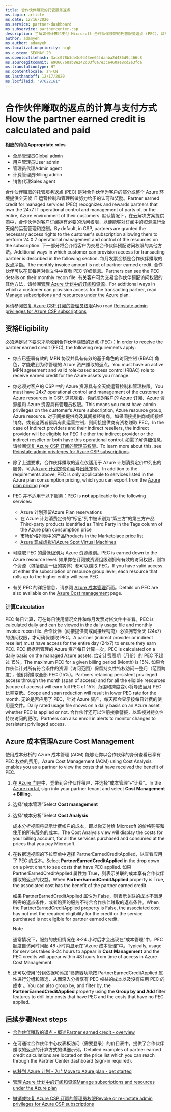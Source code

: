 ```yaml
---
title: 合作伙伴赚取的托管服务返点
ms.topic: article
ms.date: 12/16/2020
ms.service: partner-dashboard
ms.subservice: partnercenter-csp
description: 了解如何计算和支付 Microsoft 合作伙伴赚取的托管服务返点 (PEC)，以及如何确保你有资格赚取它们。
author: adamyeh
ms.author: adamyeh
ms.localizationpriority: high
ms.custom: SEOMAY.20
ms.openlocfilehash: 3acc078b3de3c0443ee64fdaaba2d486d9c466c8
ms.sourcegitcommit: e9066768ab8e242c03f0a7e3ce460ae8cd2e3fda
ms.translationtype: HT
ms.contentlocale: zh-CN
ms.lasthandoff: 12/17/2020
ms.locfileid: "97622161"
---
```

# <a name="how-the-partner-earned-credit-is-calculated-and-paid"></a><span data-ttu-id="686a7-103">合作伙伴赚取的返点的计算与支付方式</span><span class="sxs-lookup"><span data-stu-id="686a7-103">How the partner earned credit is calculated and paid</span></span>

<span data-ttu-id="686a7-104">**相应的角色**</span><span class="sxs-lookup"><span data-stu-id="686a7-104">**Appropriate roles**</span></span>

- <span data-ttu-id="686a7-105">全局管理员</span><span class="sxs-lookup"><span data-stu-id="686a7-105">Global admin</span></span>
- <span data-ttu-id="686a7-106">用户管理员</span><span class="sxs-lookup"><span data-stu-id="686a7-106">User admin</span></span>
- <span data-ttu-id="686a7-107">管理员代理</span><span class="sxs-lookup"><span data-stu-id="686a7-107">Admin agent</span></span>
- <span data-ttu-id="686a7-108">计费管理员</span><span class="sxs-lookup"><span data-stu-id="686a7-108">Billing admin</span></span>
- <span data-ttu-id="686a7-109">销售代理</span><span class="sxs-lookup"><span data-stu-id="686a7-109">Sales agent</span></span>

<span data-ttu-id="686a7-110">合作伙伴赚取的托管服务返点 (PEC) 是对合作伙伴为客户的部分或整个 Azure 环境提供全天候 IT 运营控制和管理所做努力给予的认可和奖励。</span><span class="sxs-lookup"><span data-stu-id="686a7-110">Partner earned credit for managed services (PEC) recognizes and rewards partners that own the 24x7 IT operational control and management of parts of, or the entire, Azure environment of their customers.</span></span> <span data-ttu-id="686a7-111">默认情况下，在云解决方案提供商中，合作伙伴对客户订阅拥有必要的访问权限，以便能够对订阅中的资源进行全天候的运营管理和控制。</span><span class="sxs-lookup"><span data-stu-id="686a7-111">By default, in CSP, partners are granted the necessary access rights to the customer's subscription allowing them to perform 24 X 7 operational management and control of the resources on the subscription.</span></span> <span data-ttu-id="686a7-112">下一部分将会介绍客户为交易合作伙伴预配访问权限的其他方法。</span><span class="sxs-lookup"><span data-stu-id="686a7-112">Additional ways in which customer can provision access for transacting partner is described in the following section.</span></span> <span data-ttu-id="686a7-113">每月发票金额是合作伙伴赚取的返点净额。</span><span class="sxs-lookup"><span data-stu-id="686a7-113">The monthly invoice amount is net of partner earned credit.</span></span> <span data-ttu-id="686a7-114">合作伙伴可以在其每月对帐文件中查看 PEC 详细信息。</span><span class="sxs-lookup"><span data-stu-id="686a7-114">Partners can see the PEC details on their monthly recon file.</span></span> <span data-ttu-id="686a7-115">有关客户可为交易合作伙伴预配访问权限的其他方法，请参阅[管理 Azure 计划中的订阅和资源](azure-plan-manage.md)。</span><span class="sxs-lookup"><span data-stu-id="686a7-115">For additional ways in which a customer can provision access for the transacting partner, read [Manage subscriptions and resources under the Azure plan](azure-plan-manage.md).</span></span>

<span data-ttu-id="686a7-116">另请参阅[恢复 Azure CSP 订阅的管理员权限](revoke-reinstate-csp.md)</span><span class="sxs-lookup"><span data-stu-id="686a7-116">Also read [Reinstate admin privileges for Azure CSP subscriptions](revoke-reinstate-csp.md)</span></span>

## <a name="eligibility"></a><span data-ttu-id="686a7-117">资格</span><span class="sxs-lookup"><span data-stu-id="686a7-117">Eligibility</span></span>

<span data-ttu-id="686a7-118">必须满足以下要求才能收到合作伙伴赚取的返点 (PEC)：</span><span class="sxs-lookup"><span data-stu-id="686a7-118">In order to receive the partner earned credit (PEC), the following requirements apply:</span></span> 

- <span data-ttu-id="686a7-119">你应已签署有效的 MPN 协议并具有有效的基于角色的访问控制 (RBAC) 角色，才能收到为你管理的 Azure 资产赚取的返点。</span><span class="sxs-lookup"><span data-stu-id="686a7-119">You must have an active MPN agreement and valid role-based access control (RBAC) role to receive earned credit for the Azure assets you manage.</span></span>

- <span data-ttu-id="686a7-120">你必须对客户的 CSP 中的 Azure 资源具有全天候运营控制和管理权限。</span><span class="sxs-lookup"><span data-stu-id="686a7-120">You must have 24x7 operational control and management of the customer's Azure resources in CSP.</span></span> <span data-ttu-id="686a7-121">这意味着，你必须对客户的 Azure 订阅、Azure 资源组和 Azure 资源具有管理员权限。</span><span class="sxs-lookup"><span data-stu-id="686a7-121">This means you must have admin privileges on the customer’s Azure subscription, Azure resource group, Azure resource.</span></span> <span data-ttu-id="686a7-122">对于间接提供商及其间接经销商，如果间接提供商或间接经销商，或者这两者都具有此运营控制，则间接提供商有资格赚取 PEC。</span><span class="sxs-lookup"><span data-stu-id="686a7-122">In the case of indirect providers and their indirect resellers, the indirect provider will be eligible for PEC if either the indirect provider or the indirect reseller or both have this operational control.</span></span> <span data-ttu-id="686a7-123">如需了解详细信息，请参阅[恢复 Azure CSP 订阅的管理员权限](https://docs.microsoft.com/partner-center/revoke-reinstate-csp)。</span><span class="sxs-lookup"><span data-stu-id="686a7-123">To learn more about this, see [Reinstate admin privileges for Azure CSP subscriptions](https://docs.microsoft.com/partner-center/revoke-reinstate-csp).</span></span>

- <span data-ttu-id="686a7-124">除了上述要求，合作伙伴赚取的返点仅适用于 Azure 计划消费定价中列出的服务，可从[Azure 计划定价](https://partner.microsoft.com/commerce/sales)页面导出此定价。</span><span class="sxs-lookup"><span data-stu-id="686a7-124">In addition to the requirements above, PEC is only applicable to services listed in the Azure plan consumption pricing, which you can export from the [Azure plan pricing](https://partner.microsoft.com/commerce/sales) page.</span></span>

- <span data-ttu-id="686a7-125">PEC 并不适用于以下服务：</span><span class="sxs-lookup"><span data-stu-id="686a7-125">PEC is **not** applicable to the following services:</span></span>
    - <span data-ttu-id="686a7-126">Azure 计划预留</span><span class="sxs-lookup"><span data-stu-id="686a7-126">Azure Plan reservations</span></span>
    - <span data-ttu-id="686a7-127">在 Azure 计划消费定价的“标记”列中被识别为“第三方”的第三方产品</span><span class="sxs-lookup"><span data-stu-id="686a7-127">Third-party products identified as Third Party in the Tags column of the Azure plan consumption price</span></span>
    - <span data-ttu-id="686a7-128">市场价格列表中的产品</span><span class="sxs-lookup"><span data-stu-id="686a7-128">Products in the Marketplace price list</span></span>
    - [<span data-ttu-id="686a7-129">Azure 现成虚拟机</span><span class="sxs-lookup"><span data-stu-id="686a7-129">Azure Spot Virtual Machines</span></span>](https://partner.microsoft.com/resources/collection/azure-spot-in-csp#/)

- <span data-ttu-id="686a7-130">可赚取 PEC 的最低级别为 Azure 资源级别。</span><span class="sxs-lookup"><span data-stu-id="686a7-130">PEC is earned down to the Azure resource level.</span></span> <span data-ttu-id="686a7-131">如果你在订阅或资源组级别拥有有效的访问权限，则每个资源（包括更高一级的实体）都可以赚取 PEC。</span><span class="sxs-lookup"><span data-stu-id="686a7-131">If you have valid access at either the subscription or resource group level, each resource that rolls up to the higher entity will earn PEC.</span></span>

- <span data-ttu-id="686a7-132">有关 PEC 的详细信息，请参阅 [Azure 成本管理](https://docs.microsoft.com/azure/cost-management-billing/costs/get-started-partners)页面。</span><span class="sxs-lookup"><span data-stu-id="686a7-132">Details on PEC are also available on the [Azure Cost management](https://docs.microsoft.com/azure/cost-management-billing/costs/get-started-partners) page.</span></span>

### <a name="calculation"></a><span data-ttu-id="686a7-133">计算</span><span class="sxs-lookup"><span data-stu-id="686a7-133">Calculation</span></span>

<span data-ttu-id="686a7-134">PEC 每日计算，可在每日使用情况文件和每月发票对帐文件中查看。</span><span class="sxs-lookup"><span data-stu-id="686a7-134">PEC is calculated daily and can be viewed in the daily usage file and monthly invoice recon file.</span></span> <span data-ttu-id="686a7-135">合作伙伴（间接提供商或间接经销商）必须拥有全天 (24x7) 的访问权限，才可确保赚取 PEC。</span><span class="sxs-lookup"><span data-stu-id="686a7-135">A partner (indirect provider or indirect reseller) must have access for the entire day (24x7) to ensure they earn PEC.</span></span> <span data-ttu-id="686a7-136">PEC 根据所管理的 Azure 资产每日计算一次。</span><span class="sxs-lookup"><span data-stu-id="686a7-136">PEC is calculated on a daily basis on the managed Azure assets.</span></span> <span data-ttu-id="686a7-137">给定计费周期（月份）的 PEC 不超过 15%。</span><span class="sxs-lookup"><span data-stu-id="686a7-137">The maximum PEC for a given billing period (Month) is 15%.</span></span> <span data-ttu-id="686a7-138">如果合作伙伴针对所有符合条件的资源（访问范围）保留持久性特权访问一整月（范围跨度），他们将赚取全部 PEC (15%)。</span><span class="sxs-lookup"><span data-stu-id="686a7-138">Partners retaining persistent privileged access through the month (span of access) and for all the eligible resources (scope of access) will earn full PEC of 15%.</span></span> <span data-ttu-id="686a7-139">范围和跨度变小将导致当月 PEC 比率变低。</span><span class="sxs-lookup"><span data-stu-id="686a7-139">Scope and span reduction will result in lower PEC rate for the month.</span></span> <span data-ttu-id="686a7-140">无论是否应用了 PEC，针对 Azure 资产，每天都会显示按每日计费的使用量文件。</span><span class="sxs-lookup"><span data-stu-id="686a7-140">Daily rated usage file shows on a daily basis on an Azure asset, whether PEC is applied or not.</span></span> <span data-ttu-id="686a7-141">合作伙伴还可以注册接收警报，以监视对持久性特权访问的更改。</span><span class="sxs-lookup"><span data-stu-id="686a7-141">Partners can also enroll in alerts to monitor changes to persistent privileged access.</span></span>

## <a name="azure-cost-management"></a><span data-ttu-id="686a7-142">Azure 成本管理</span><span class="sxs-lookup"><span data-stu-id="686a7-142">Azure Cost Management</span></span>

<span data-ttu-id="686a7-143">使用成本分析的 Azure 成本管理 (ACM) 能够让你以合作伙伴的身份查看已享有 PEC 权益的费用。</span><span class="sxs-lookup"><span data-stu-id="686a7-143">Azure Cost Management (ACM) using Cost Analysis enables you as a partner to view the costs that have received the benefit of PEC.</span></span>  

1. <span data-ttu-id="686a7-144">在 [Azure 门户](https://portal.azure.com)中，登录到合作伙伴租户，并选择“成本管理”+“计费”。</span><span class="sxs-lookup"><span data-stu-id="686a7-144">In the [Azure portal](https://portal.azure.com), sign into your partner tenant and select **Cost Management + Billing**.</span></span>

2. <span data-ttu-id="686a7-145">选择“成本管理”</span><span class="sxs-lookup"><span data-stu-id="686a7-145">Select **Cost management**</span></span>

3. <span data-ttu-id="686a7-146">选择“成本分析”</span><span class="sxs-lookup"><span data-stu-id="686a7-146">Select **Cost Analysis**</span></span>

   <span data-ttu-id="686a7-147">成本分析视图将显示计费帐户的成本，即以你支付给 Microsoft 的价格购买和使用的所有服务的成本。</span><span class="sxs-lookup"><span data-stu-id="686a7-147">The Cost Analysis view will display the costs for your billing account, for all the services purchased and consumed at the prices that you pay Microsoft.</span></span>

4. <span data-ttu-id="686a7-148">在数据透视图的下拉菜单中选择 PartnerEarnedCreditApplied，以查看应用了 PEC 的成本。</span><span class="sxs-lookup"><span data-stu-id="686a7-148">Select **PartnerEarnedCreditApplied** in the drop down on a pivot chart to see costs that have PEC applied.</span></span> <span data-ttu-id="686a7-149">如果 PartnerEarnedCreditApplied 属性为 True，则表示关联的成本享有合作伙伴赚取的返点的权益。</span><span class="sxs-lookup"><span data-stu-id="686a7-149">When **PartnerEarnedCreditApplied** property is True, the associated cost has the benefit of the partner earned credit.</span></span> 

   <span data-ttu-id="686a7-150">如果 PartnerEarnedCreditApplied 属性为 False，则表示关联的成本不满足所需的返点条件，或者购买的服务不符合合作伙伴赚取的返点条件。</span><span class="sxs-lookup"><span data-stu-id="686a7-150">When the PartnerEarnedCreditApplied property is False, the associated cost has not met the required eligibility for the credit or the service purchased is not eligible for partner earned credit.</span></span>

   >[!NOTE] 
   ><span data-ttu-id="686a7-151">通常情况下，服务的使用情况在 8-24 小时后才会出现在“成本管理”中，PEC 额度自访问时间起 48 小时内显示在“Azure 成本管理”中。</span><span class="sxs-lookup"><span data-stu-id="686a7-151">Typically, usage for services takes 8-24 hours to appear in **Cost Management** and the PEC credits will appear within 48 hours from time of access in Azure Cost Management.</span></span>

5. <span data-ttu-id="686a7-152">还可以使用“分组依据和添加”筛选器功能按 PartnerEarnedCreditApplied 属性进行分组和筛选，从而深入分析享有 PEC 权益的成本以及没有应用 PEC 的成本 。</span><span class="sxs-lookup"><span data-stu-id="686a7-152">You can also group by, and filter by, the **PartnerEarnedCreditApplied** property using the **Group by and Add** filter features to drill into costs that have PEC and the costs that have no PEC applied.</span></span>

## <a name="next-steps"></a><span data-ttu-id="686a7-153">后续步骤</span><span class="sxs-lookup"><span data-stu-id="686a7-153">Next steps</span></span>

- [<span data-ttu-id="686a7-154">合作伙伴赚取的返点 - 概述</span><span class="sxs-lookup"><span data-stu-id="686a7-154">Partner earned credit - overview</span></span>](partner-earned-credit.md)

- <span data-ttu-id="686a7-155">在可通过合作伙伴中心仪表板访问（需要登录）的价目表中，提供了合作伙伴赚取的返点的计算方式的详细示例。</span><span class="sxs-lookup"><span data-stu-id="686a7-155">Detailed examples of partner earned credit calculations are located on the price list which you can reach through the Partner Center dashboard (sign-in required).</span></span>

- [<span data-ttu-id="686a7-156">转移到 Azure 计划 - 入门</span><span class="sxs-lookup"><span data-stu-id="686a7-156">Move to Azure plan - get started</span></span>](azure-plan-get-started.md)

- [<span data-ttu-id="686a7-157">管理 Azure 计划中的订阅和资源</span><span class="sxs-lookup"><span data-stu-id="686a7-157">Manage subscriptions and resources under the Azure plan</span></span>](azure-plan-manage.md)

- [<span data-ttu-id="686a7-158">撤销或恢复 Azure CSP 订阅的管理员权限</span><span class="sxs-lookup"><span data-stu-id="686a7-158">Revoke or re-instate admin privileges for Azure CSP subscriptions</span></span>](revoke-reinstate-csp.md)
